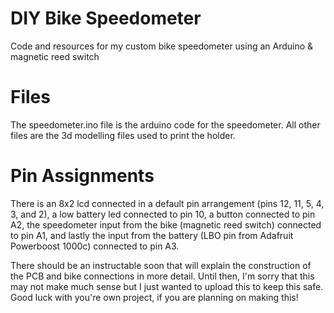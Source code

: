 # DIY Bike Speedometer
Code and resources for my custom bike speedometer using an Arduino &amp; magnetic reed switch

# Files
The speedometer.ino file is the arduino code for the speedometer.
All other files are the 3d modelling files used to print the holder.

# Pin Assignments
There is an 8x2 lcd connected in a default pin arrangement (pins 12, 11, 5, 4, 3, and 2), a low battery led connected to pin 10, a button connected to pin A2, the speedometer input from the bike (magnetic reed switch) connected to pin A1, and lastly the input from the battery (LBO pin from Adafruit Powerboost 1000c) connected to pin A3.

There should be an instructable soon that will explain the construction of the PCB and bike connections in more detail. Until then, I'm sorry that this may not make much sense but I just wanted to upload this to keep this safe. Good luck with you're own project, if you are planning on making this!
